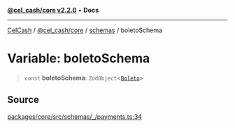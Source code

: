 [**@cel_cash/core v2.2.0**](../../README.md) • **Docs**

***

[CelCash](../../../../packages.md) / [@cel\_cash/core](../../README.md) / [schemas](../README.md) / boletoSchema

# Variable: boletoSchema

> `const` **boletoSchema**: `ZodObject`\<[`Boleto`](../../types/type-aliases/Boleto.md)\>

## Source

[packages/core/src/schemas/\_/payments.ts:34](https://github.com/Pyxlab/celcash/blob/b57c7034bd65dcd5b083f272f9cfe6cc4ff73f7b/packages/core/src/schemas/_/payments.ts#L34)
